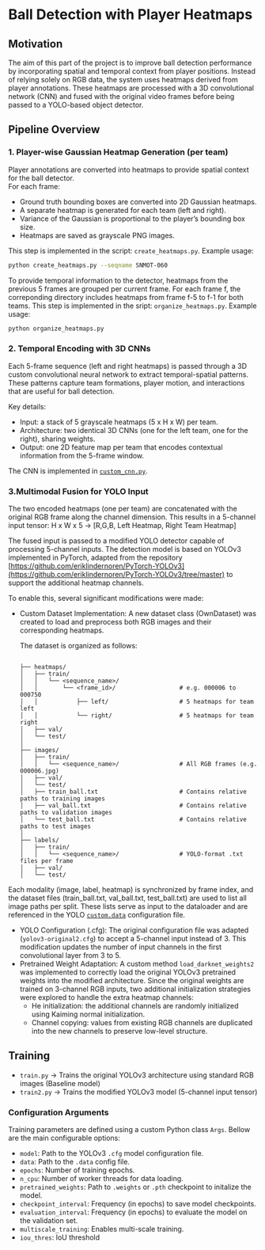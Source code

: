 # Ball Detection with Player Heatmaps

## Motivation
The aim of this part of the project is to improve ball detection performance by incorporating spatial and temporal context from player positions. Instead of relying solely on RGB data, the system uses heatmaps derived from player annotations. These heatmaps are processed with a 3D convolutional network (CNN) and fused with the original video frames before being passed to a YOLO-based object detector.

## Pipeline Overview
### 1. Player-wise Gaussian Heatmap Generation (per team)
   
   Player annotations are converted into heatmaps to provide spatial context for the ball detector.  
   For each frame:
   - Ground truth bounding boxes are converted into 2D Gaussian heatmaps.
   - A separate heatmap is generated for each team (left and right).
   - Variance of the Gaussian is proportional to the player’s bounding box size.
   - Heatmaps are saved as grayscale PNG images.

This step is implemented in the script: `create_heatmaps.py`. Example usage:
```bash
python create_heatmaps.py --seqname SNMOT-060
```
To provide temporal information to the detector, heatmaps from the previous 5 frames are grouped per current frame. For each frame f, the correponding directory includes heatmaps from frame f-5 to f-1 for both teams. This step is implemented in the sript: `organize_heatmaps.py`. Example usage:

```bash
python organize_heatmaps.py
```
### 2. Temporal Encoding with 3D CNNs
Each 5-frame sequence (left and right heatmaps) is passed through a 3D custom convolutional neural network to extract temporal-spatial patterns. These patterns capture team formations, player motion, and interactions that are useful for ball detection.

Key details:
- Input: a stack of 5 grayscale heatmaps (5 x H x W) per team.
- Architecture: two identical 3D CNNs (one for the left team, one for the right), sharing weights.
- Output: one 2D feature map per team that encodes contextual information from the 5-frame window.

The CNN is implemented in [`custom_cnn.py`](https://github.com/carmecorbi/TFM-carme/blob/main/detection/heatmaps/PyTorch-YOLOv3/pytorchyolo/custom_cnn.py).

### 3.Multimodal Fusion for YOLO Input
The two encoded heatmaps (one per team) are concatenated with the original RGB frame along the channel dimension. This results in a 5-channel input tensor: H x W x 5 → [R,G,B, Left Heatmap, Right Team Heatmap]

The fused input is passed to a modified YOLO detector capable of processing 5-channel inputs. The detection model is based on YOLOv3 implemented in PyTorch, adapted from the repository [https://github.com/eriklindernoren/PyTorch-YOLOv3](https://github.com/eriklindernoren/PyTorch-YOLOv3/tree/master) to support the additional heatmap channels.

To enable this, several significant modifications were made:
- Custom Dataset Implementation:
  A new dataset class (OwnDataset) was created to load and preprocess both RGB images and their corresponding      heatmaps.

   The dataset is organized as follows:
   
   ```text
   
   ├── heatmaps/
   │   ├── train/
   │   │   └── <sequence_name>/
   │   │       └── <frame_id>/                  # e.g. 000006 to 000750
   │   │           ├── left/                    # 5 heatmaps for team left
   │   │           └── right/                   # 5 heatmaps for team right
   │   ├── val/
   │   └── test/
   │
   ├── images/
   │   ├── train/
   │   │   └── <sequence_name>/                 # All RGB frames (e.g. 000006.jpg)
   │   ├── val/
   │   └── test/
   │   ├── train_ball.txt                       # Contains relative paths to training images
   │   ├── val_ball.txt                         # Contains relative paths to validation images
   │   └── test_ball.txt                        # Contains relative paths to test images
   │
   ├── labels/
   │   ├── train/
   │   │   └── <sequence_name>/                 # YOLO-format .txt files per frame
   │   ├── val/
   │   └── test/
Each modality (image, label, heatmap) is synchronized by frame index, and the dataset files (train_ball.txt, val_ball.txt, test_ball.txt) are used to list all image paths per split. These lists serve as input to the dataloader and are referenced in the YOLO [`custom.data`](https://github.com/carmecorbi/TFM-carme/blob/main/detection/heatmaps/PyTorch-YOLOv3/config/custom.data) configuration file.
- YOLO Configuration (.cfg): The original configuration file was adapted (`yolov3-original2.cfg`) to accept a 5-channel input instead of 3. This modification updates the number of input channels in the first convolutional layer from 3 to 5.
- Pretrained Weight Adaptation: A custom method `load_darknet_weights2` was implemented to correctly load the original YOLOv3 pretrained weights into the modified architecture. Since the original weights are trained on 3-channel RGB inputs, two additional initialization strategies were explored to handle the extra heatmap channels:
     - He initialization: the additional channels are randomly initialized using Kaiming normal initialization.
     - Channel copying: values from existing RGB channels are duplicated into the new channels to preserve low-level structure.
 
## Training
- `train.py` → Trains the original YOLOv3 architecture using standard RGB images (Baseline model)
- `train2.py` → Trains the modified YOLOv3 model (5-channel input tensor)

### Configuration Arguments
Training parameters are defined using a custom Python class `Args`. Bellow are the main configurable options:
- `model`: Path to the YOLOv3 `.cfg` model configuration file.
- `data`: Path to the `.data` config file.
- `epochs`: Number of training epochs.
- `n_cpu`: Number of worker threads for data loading.
- `pretrained_weights`: Path to `.weights` or `.pth` checkpoint to initalize the model.
- `checkpoint_interval`: Frequency (in epochs) to save model checkpoints.
- `evaluation_interval`: Frequency (in epochs) to evaluate the model on the validation set.
- `multiscale_training`: Enables multi-scale training.
- `iou_thres`: IoU threshold 


